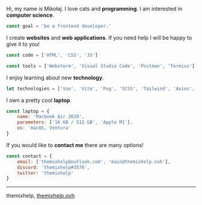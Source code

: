 Hi, my name is Mikołaj. I love cats and **programming**. I am interested in **computer science**.
```javascript
const goal = 'be a frontend developer.'
```

I create **websites** and **web applications**. If you need help I will be happy to give it to you!
```javascript
const code = ['HTML', 'CSS', 'JS']
```
```javascript
const tools = ['Webstorm', 'Visual Studio Code', 'Postman', 'Termius']
```

I enjoy learning about new **technology**.
```javascript
let technologies = ['Vue', 'Vite', 'Pug', 'SCSS', 'Tailwind', 'Axios', 'Strapi']
```

I own a pretty cool **laptop**.
```javascript
const laptop = {
    name: 'Macbook Air 2020',
    parameters: ['16 GB / 512 GB', 'Apple M1'],
    os: 'macOS, Ventura'
}
```

If you would like to **contact me** there are many options!
```javascript
const contact = {
    email: ['themixhelp@outlook.com', 'main@themixhelp.ovh'],
    discord: 'themixhelp#3576',
    twitter: 'themixhelp'
}
```

---
themixhelp, [themixhelp.ovh](https://themixhelp.ovh)
